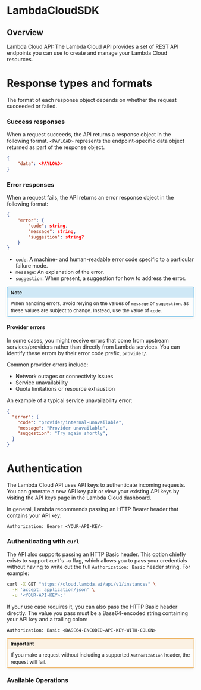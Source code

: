 # LambdaCloudSDK

## Overview

Lambda Cloud API: 
The Lambda Cloud API provides a set of REST API endpoints you can use to create
and manage your Lambda Cloud resources.

# Response types and formats

The format of each response object depends on whether the request succeeded or failed.

### Success responses

When a request succeeds, the API returns a response object in the following format. `<PAYLOAD>`
represents the endpoint-specific data object returned as part of the response object.

```json
{
    "data": <PAYLOAD>
}
```

### Error responses

When a request fails, the API returns an error response object in the following format:

```json
{
    "error": {
        "code": string,
        "message": string,
        "suggestion": string?
    }
}
```

- `code`: A machine- and human-readable error code specific to a particular failure mode.
- `message`: An explanation of the error.
- `suggestion`: When present, a suggestion for how to address the error.

<div style="border: 0.075rem solid #47afe8; border-radius: .2rem; font-size: 13px;
  box-shadow: 0 0.2rem 0.5rem #0000000d,0 0 0.05rem #0000001a; margin-top: 1em;">
  <div style="background-color: #0489D12f; padding: .4rem 2rem .4rem .6rem; font-weight: bold;">Note</div>
  <div style="background-color: transparent; padding: .4rem .6rem; line-height: 1.4;">When
  handling errors, avoid relying on the values of <code>message</code> or <code>suggestion</code>, as
  these values are subject to change. Instead, use the value of <code>code</code>.</div>
</div>

#### Provider errors

In some cases, you might receive errors that come from upstream services/providers rather than directly
from Lambda services. You can identify these errors by their error code prefix, `provider/`.

Common provider errors include:

- Network outages or connectivity issues
- Service unavailability
- Quota limitations or resource exhaustion

An example of a typical service unavailability error:

```json
{
  "error": {
    "code": "provider/internal-unavailable",
    "message": "Provider unavailable",
    "suggestion": "Try again shortly",
  }
}
```

<div class="divider" part="operation-divider"></div>

# Authentication

The Lambda Cloud API uses API keys to authenticate incoming requests. You
can generate a new API key pair or view your existing API keys by visiting
the
<a href="/api-keys" style="color: var(--highlight-primary);
text-decoration: none" target="_blank">API keys page</a> in the Lambda Cloud
dashboard.

In general, Lambda recommends passing an HTTP Bearer header that contains
your API key:

```http
Authorization: Bearer <YOUR-API-KEY>
```

### Authenticating with `curl`

The API also supports passing an HTTP Basic header. This option chiefly exists
to support `curl`'s `-u` flag, which allows you to pass your credentials
without having to write out the full `Authorization: Basic` header string.
For example:

```bash
curl -X GET "https://cloud.lambda.ai/api/v1/instances" \
  -H 'accept: application/json' \
  -u '<YOUR-API-KEY>:'
```

If your use case requires it, you can also pass the HTTP Basic header directly.
The value you pass must be a Base64-encoded string containing your API key
and a trailing colon:

```http
Authorization: Basic <BASE64-ENCODED-API-KEY-WITH-COLON>
```

<div style="border: 0.075rem solid #E48603; border-radius: .2rem; font-size: 13px;
  box-shadow: 0 0.2rem 0.5rem #0000000d,0 0 0.05rem #0000001a; margin-top: 1em;">
  <div style="background-color: #E486031a; padding: .4rem 2rem .4rem .6rem; font-weight: bold;">Important</div>
  <div style="background-color: transparent; padding: .4rem .6rem; line-height: 1.4;">If
  you make a request without including a supported <code>Authorization</code>
  header, the request will fail.</div>
</div>



### Available Operations
